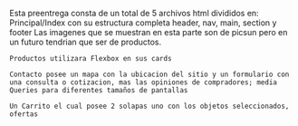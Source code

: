 Esta preentrega consta de un total de 5 archivos html divididos en: 
    Principal/Index con su estructura completa header, nav, main, section y footer
    Las imagenes que se muestran en esta parte son de picsun pero en un futuro tendrian que ser de productos.

    Productos utilizara Flexbox en sus cards
    
    Contacto posee un mapa con la ubicacion del sitio y un formulario con una consulta o cotizacion, mas las opiniones de compradores; media Queries para diferentes tamaños de pantallas
    
    Un Carrito el cual posee 2 solapas uno con los objetos seleccionados, ofertas 